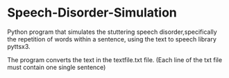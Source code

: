 # Speech-Disorder-Simulation

Python program that simulates the stuttering speech disorder,specifically the repetition of words within a sentence, using the text to speech library pyttsx3.

The program converts the text in the textfile.txt file. (Each line of the txt file must contain one single sentence)

